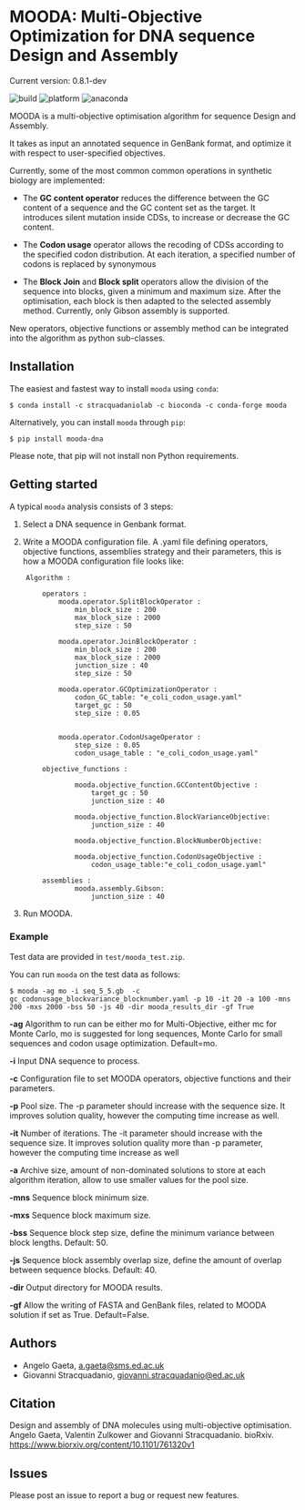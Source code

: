 # MOODA: Multi-Objective Optimization for DNA sequence Design and Assembly

Current version: 0.8.1-dev

![build](https://github.com/stracquadaniolab/mooda/workflows/Release%20package/badge.svg)
![platform](https://anaconda.org/stracquadaniolab/mooda/badges/platforms.svg)
![anaconda](https://anaconda.org/stracquadaniolab/mooda/badges/version.svg)


MOODA is a multi-objective optimisation algorithm for sequence Design and Assembly.

It takes as input an annotated sequence in GenBank format, and optimize it with respect to user-specified objectives.

Currently, some of the most common common operations in synthetic biology are implemented:

- The **GC content operator** reduces the difference between the GC content of a sequence and the GC content set as the target. It introduces silent mutation inside CDSs, to increase or decrease the GC content.

- The **Codon usage** operator allows the recoding of CDSs according to the specified codon distribution. At each iteration, a specified number of codons is replaced by synonymous

- The **Block Join** and **Block split** operators allow the division of the sequence into blocks, given a minimum and maximum size. After the optimisation, each block is then adapted to the selected assembly method. Currently, only Gibson assembly is supported.

New operators, objective functions or assembly method can be integrated into the algorithm as python sub-classes.



## Installation

The easiest and fastest way to install `mooda` using `conda`:

    $ conda install -c stracquadaniolab -c bioconda -c conda-forge mooda

Alternatively, you can install `mooda` through `pip`:

    $ pip install mooda-dna

Please note, that pip will not install non Python requirements.

## Getting started

A typical `mooda` analysis consists of 3 steps:

1. Select a DNA sequence in Genbank format.

2. Write a MOODA configuration file. A .yaml file defining operators, objective functions, assemblies strategy and their parameters, this is how a MOODA configuration file looks like:

```
    Algorithm :

        operators :
            mooda.operator.SplitBlockOperator :
                min_block_size : 200
                max_block_size : 2000
                step_size : 50

            mooda.operator.JoinBlockOperator :
                min_block_size : 200
                max_block_size : 2000
                junction_size : 40
                step_size : 50

            mooda.operator.GCOptimizationOperator :
                codon_GC_table: "e_coli_codon_usage.yaml"
                target_gc : 50
                step_size : 0.05


            mooda.operator.CodonUsageOperator :
                step_size : 0.05
                codon_usage_table : "e_coli_codon_usage.yaml"

        objective_functions :

                mooda.objective_function.GCContentObjective :
                    target_gc : 50
                    junction_size : 40

                mooda.objective_function.BlockVarianceObjective:
                    junction_size : 40

                mooda.objective_function.BlockNumberObjective:

                mooda.objective_function.CodonUsageObjective :
                    codon_usage_table:"e_coli_codon_usage.yaml"

        assemblies :
                mooda.assembly.Gibson:
                    junction_size : 40
```

3. Run MOODA.


### Example
Test data are provided in `test/mooda_test.zip`.

You can run `mooda` on the test data as follows:


    $ mooda -ag mo -i seq_5_5.gb  -c gc_codonusage_blockvariance_blocknumber.yaml -p 10 -it 20 -a 100 -mns 200 -mxs 2000 -bss 50 -js 40 -dir mooda_results_dir -gf True

**-ag** Algorithm to run can be either mo for Multi-Objective, either mc for Monte Carlo, mo is suggested for long sequences, Monte Carlo for small sequences and codon usage optimization. Default=mo.

**-i** Input DNA sequence to process.

**-c** Configuration file to set MOODA operators, objective functions and their parameters.

**-p** Pool size. The -p parameter should increase with the sequence size. It improves solution quality, however the computing time increase as well.

**-it** Number of iterations. The -it parameter should increase with the sequence size. It improves solution quality more than -p parameter, however the computing time increase as well 

**-a** Archive size, amount of non-dominated solutions to store at each algorithm iteration, allow to use smaller values for the pool size.

**-mns** Sequence block minimum size.

**-mxs** Sequence block maximum size.

**-bss** Sequence block step size, define the minimum variance between block lengths. Default: 50.

**-js** Sequence block assembly overlap size, define the amount of overlap between sequence blocks. Default: 40.

**-dir** Output directory for MOODA results.

**-gf** Allow the writing of FASTA and GenBank files, related to MOODA solution if set as True. Default=False.

## Authors

- Angelo Gaeta, a.gaeta@sms.ed.ac.uk
- Giovanni Stracquadanio, giovanni.stracquadanio@ed.ac.uk

## Citation

Design and assembly of DNA molecules using multi-objective optimisation.
Angelo Gaeta, Valentin Zulkower and Giovanni Stracquadanio.
bioRxiv. https://www.biorxiv.org/content/10.1101/761320v1

## Issues
Please post an issue to report a bug or request new features.
